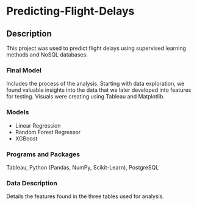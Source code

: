 # Predicting-Flight-Delays

## Description
This project was used to predict flight delays using supervised learning methods and NoSQL databases.

### Final Model
Includes the process of the analysis. Starting with data exploration, we found valuable insights into the data that we later developed into features for testing. Visuals were creating using Tableau and Matplotlib.

### Models
- Linear Regression
- Random Forest Regressor
- XGBoost

### Programs and Packages
Tableau, Python (Pandas, NumPy, Scikit-Learn), PostgreSQL

### Data Description
Details the features found in the three tables used for analysis.
